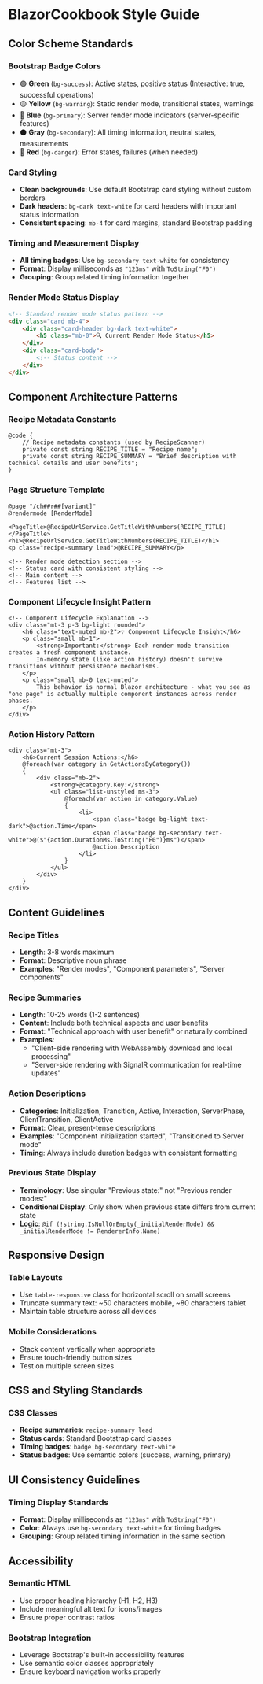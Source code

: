 # BlazorCookbook Style Guide

## Color Scheme Standards

### Bootstrap Badge Colors

- 🟢 **Green** (`bg-success`): Active states, positive status (Interactive: true, successful operations)
- 🟡 **Yellow** (`bg-warning`): Static render mode, transitional states, warnings
- 🔵 **Blue** (`bg-primary`): Server render mode indicators (server-specific features)
- ⚫ **Gray** (`bg-secondary`): All timing information, neutral states, measurements
- 🔴 **Red** (`bg-danger`): Error states, failures (when needed)

### Card Styling

- **Clean backgrounds**: Use default Bootstrap card styling without custom borders
- **Dark headers**: `bg-dark text-white` for card headers with important status information
- **Consistent spacing**: `mb-4` for card margins, standard Bootstrap padding

### Timing and Measurement Display

- **All timing badges**: Use `bg-secondary text-white` for consistency
- **Format**: Display milliseconds as `"123ms"` with `ToString("F0")`
- **Grouping**: Group related timing information together

### Render Mode Status Display

```html
<!-- Standard render mode status pattern -->
<div class="card mb-4">
    <div class="card-header bg-dark text-white">
        <h5 class="mb-0">🔍 Current Render Mode Status</h5>
    </div>
    <div class="card-body">
        <!-- Status content -->
    </div>
</div>
```

## Component Architecture Patterns

### Recipe Metadata Constants

```razor
@code {
    // Recipe metadata constants (used by RecipeScanner)
    private const string RECIPE_TITLE = "Recipe name";
    private const string RECIPE_SUMMARY = "Brief description with technical details and user benefits";
}
```

### Page Structure Template

```razor
@page "/ch##r##[variant]"
@rendermode [RenderMode]

<PageTitle>@RecipeUrlService.GetTitleWithNumbers(RECIPE_TITLE)</PageTitle>
<h1>@RecipeUrlService.GetTitleWithNumbers(RECIPE_TITLE)</h1>
<p class="recipe-summary lead">@RECIPE_SUMMARY</p>

<!-- Render mode detection section -->
<!-- Status card with consistent styling -->
<!-- Main content -->
<!-- Features list -->
```

### Component Lifecycle Insight Pattern

```razor
<!-- Component Lifecycle Explanation -->
<div class="mt-3 p-3 bg-light rounded">
    <h6 class="text-muted mb-2">💡 Component Lifecycle Insight</h6>
    <p class="small mb-1">
        <strong>Important:</strong> Each render mode transition creates a fresh component instance. 
        In-memory state (like action history) doesn't survive transitions without persistence mechanisms.
    </p>
    <p class="small mb-0 text-muted">
        This behavior is normal Blazor architecture - what you see as "one page" is actually multiple component instances across render phases.
    </p>
</div>
```

### Action History Pattern

```razor
<div class="mt-3">
    <h6>Current Session Actions:</h6>
    @foreach(var category in GetActionsByCategory())
    {
        <div class="mb-2">
            <strong>@category.Key:</strong>
            <ul class="list-unstyled ms-3">
                @foreach(var action in category.Value)
                {
                    <li>
                        <span class="badge bg-light text-dark">@action.Time</span>
                        <span class="badge bg-secondary text-white">@($"{action.DurationMs.ToString("F0")}ms")</span>
                        @action.Description
                    </li>
                }
            </ul>
        </div>
    }
</div>
```

## Content Guidelines

### Recipe Titles

- **Length**: 3-8 words maximum
- **Format**: Descriptive noun phrase
- **Examples**: "Render modes", "Component parameters", "Server components"

### Recipe Summaries

- **Length**: 10-25 words (1-2 sentences)
- **Content**: Include both technical aspects and user benefits
- **Format**: "Technical approach with user benefit" or naturally combined
- **Examples**:
  - "Client-side rendering with WebAssembly download and local processing"
  - "Server-side rendering with SignalR communication for real-time updates"

### Action Descriptions

- **Categories**: Initialization, Transition, Active, Interaction, ServerPhase, ClientTransition, ClientActive
- **Format**: Clear, present-tense descriptions
- **Examples**: "Component initialization started", "Transitioned to Server mode"
- **Timing**: Always include duration badges with consistent formatting

### Previous State Display

- **Terminology**: Use singular "Previous state:" not "Previous render modes:"
- **Conditional Display**: Only show when previous state differs from current state
- **Logic**: `@if (!string.IsNullOrEmpty(_initialRenderMode) && _initialRenderMode != RendererInfo.Name)`

## Responsive Design

### Table Layouts

- Use `table-responsive` class for horizontal scroll on small screens
- Truncate summary text: ~50 characters mobile, ~80 characters tablet
- Maintain table structure across all devices

### Mobile Considerations

- Stack content vertically when appropriate
- Ensure touch-friendly button sizes
- Test on multiple screen sizes

## CSS and Styling Standards

### CSS Classes

- **Recipe summaries**: `recipe-summary lead`
- **Status cards**: Standard Bootstrap card classes
- **Timing badges**: `badge bg-secondary text-white`
- **Status badges**: Use semantic colors (success, warning, primary)

## UI Consistency Guidelines

### Timing Display Standards

- **Format**: Display milliseconds as `"123ms"` with `ToString("F0")`
- **Color**: Always use `bg-secondary text-white` for timing badges
- **Grouping**: Group related timing information in the same section

## Accessibility

### Semantic HTML

- Use proper heading hierarchy (H1, H2, H3)
- Include meaningful alt text for icons/images
- Ensure proper contrast ratios

### Bootstrap Integration

- Leverage Bootstrap's built-in accessibility features
- Use semantic color classes appropriately
- Ensure keyboard navigation works properly
